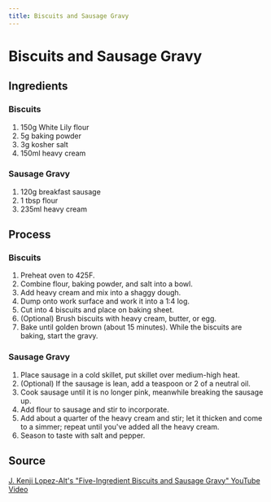 ```yaml
---
title: Biscuits and Sausage Gravy
---
```


# Biscuits and Sausage Gravy

## Ingredients

### Biscuits

1. 150g White Lily flour
2. 5g baking powder
3. 3g kosher salt
4. 150ml heavy cream

### Sausage Gravy

1. 120g breakfast sausage
2. 1 tbsp flour
3. 235ml heavy cream

## Process

### Biscuits

1. Preheat oven to 425F.
2. Combine flour, baking powder, and salt into a bowl.
3. Add heavy cream and mix into a shaggy dough.
4. Dump onto work surface and work it into a 1:4 log.
5. Cut into 4 biscuits and place on baking sheet.
6. (Optional) Brush biscuits with heavy cream, butter, or egg.
7. Bake until golden brown (about 15 minutes). While the biscuits
   are baking, start the gravy.

### Sausage Gravy

1. Place sausage in a cold skillet, put skillet over medium-high heat.
2. (Optional) If the sausage is lean, add a teaspoon or 2 of a neutral oil.
3. Cook sausage until it is no longer pink, meanwhile breaking the sausage up.
4. Add flour to sausage and stir to incorporate.
5. Add about a quarter of the heavy cream and stir; let it thicken and come to a simmer;
   repeat until you've added all the heavy cream.
6. Season to taste with salt and pepper.

## Source

[J. Kenji Lopez-Alt's "Five-Ingredient Biscuits and Sausage Gravy" YouTube Video](https://www.youtube.com/watch?v=BoFkDmTm2uc)

